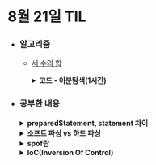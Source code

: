 # 8월 21일 TIL

* ### 알고리즘
    * [세 수의 합](https://www.acmicpc.net/problem/2295)
      <details>
        <summary><strong>코드 - 이분탐색(1시간)</strong></summary>

      ```java

            import java.io.*;
            import java.util.*;

            class Main {

               public static void main(String[] args) throws IOException {
                  BufferedReader br = new BufferedReader(new InputStreamReader(System.in));

                  int n = Integer.parseInt(br.readLine());

                  int[] numbers = new int[n];

                  for(int i=0 ; i<n ; i ++){
                        numbers[i] = Integer.parseInt(br.readLine());
                  }

                  Arrays.sort(numbers);

                  Map<Integer, Boolean> twoSum = new HashMap<>();

                  for(int i=0 ; i<n ; i++){
                        for(int j=0 ; j<n ; j++){
                           twoSum.put(numbers[i] + numbers[j], true);
                        }
                  }

                  solution(twoSum, numbers);

                  br.close();
               }

               private static void solution(Map<Integer, Boolean> twoSum, int[] numbers){
                  int n = numbers.length;

                  for(int i=n-1 ; i>=0 ; i--){
                        for(int j=0 ; j<i ; j++){
                           int diff = numbers[i] - numbers[j];

                           if(twoSum.containsKey(diff)){
                              System.out.println(numbers[i]);
                              return;
                           }
                        }
                  }
               }
            }
          
      ```

      </details>


* ### 공부한 내용

    <details>
    <summary><strong>preparedStatement, statement 차이</strong></summary>

    * <strong>Statement</strong>
      * Statement는 java에서 작성한 쿼리문을 DB에서 실행할 수 있도록 해주는 인터페이스이다. executeQuery() 메소드에 쿼리문을 입력해서 동작을한다.
      
    * <strong>PreparedStatement</strong>
      * PreparedStatement는 Statement를 상속한 인터페이스로 미리 작성한 쿼리문에 위치 홀더인 ?로 작성된 부분에 변수를 넣는 방식으로 동작한다.
      
    * <strong>둘의 차이점</strong>
      * 1. Statement는 쿼리문을 수행할 때마다 매번 컴파일을 해서 오버헤드가 발생하는 반면에 PreparedStatement는 한 번 실행이 되면 캐시에 담아서 재사용한다.
      * 2. Statement와 달리 PreparedStatement는 특수문자를 자동으로 파싱해주기 때문에 SQL Injection 공격을 예방할 수 있다.
    </details>

    <details>
    <summary><strong>소프트 파싱 vs 하드 파싱</strong></summary>

    * SQL의 파싱은 실행할 SQL문을 분석해서 실행할 수 있도록 해주는 처리 과정 중 하나이다.
    * MySQL에서 파싱 순서는 <strong>구문 오류 체크 -> 공유 영역에서 해당 구문 검색 -> 권한 체크 -> 실행 계획 수립 -> 실행계획 공유영역에 저장</strong>으로 이루어진다. 여기서 공통적으로 파싱은 문법 체크, 권한 유무, Library Cache에 구문이 있는지 확인하는 과정을 거칩니다.
    * 만약 공유 영역에서 Library Cache에 해당 구문이 존재한다면 바로 실행을 하는데 이 경우가 <strong>소프트 파싱이다.</strong>
    * 만약 공유 영역에서 Library Cache에 해당 구문이 존재하지 않는다면 다음 과정을 거쳐가는 것이 <strong>하드 파싱이다.</strong>
    * Library Cache에 SQL문을 담기 위해서 바인드 변수를 사용해야 한다. PreparedStatement의 경우 "SELECT * FROM TABLE WHERE id = ?"식으로 작성한다. 이렇게 해야 항상 같은 구문이라는 것을 인식할 수 있기 때문이다.
    </details>

    <details>
    <summary><strong>spof란</strong></summary>

    * SPOF(Single Point Of Failure)는 시스템 구성 요소 중에서, 동작하지 않는 요소로 인해 전체 시스템이 중단되는 지점을 말한다.
    * 이중화가 되어있지 않은 요소가 있다면 SPOF일 가능성이 높은 지점이다.
    * <strong>SPOF 방지하는 방법</strong>
      * 1. <strong>중복 구성</strong>
        * 스토리지나, 네트워크 장비 등을 이중화해서 하나의 장비가 고장나도 다른 장비로 작동할 수 있게 하거나, 어플리케이션 서버를 여러대를 사용해서 중단없이 작동할 수 있게 한다.
      * 2. <strong>로드 밸런싱</strong>
         * 트래픽을 여러 서버에 분산시킴으로써 서버에 부하가 집중되는 것을 방지하고, 하나의 서버가 고장나도 다른 서버가 트래픽을 처리할 수 있게 한다.
      * 3. <strong>페일오버</strong>
        * 마스터 서버가 문제가 발생했을 때, 슬레이브 서버가 자동으로 마스터 서버의 역할을 수행할 수 있도록 구성해야 한다.
      * 4. <strong>소프트웨어 설계</strong>
        * 시스템을 작은 서비스로 분리하여, 하나의 서비스가 중단되어도 다른 서비스에 영향이 가지 않게 설계를 한다(MSA).
    </details>

    <details>
    <summary><strong>IoC(Inversion Of Control)</strong></summary>

    * Spring의 IoC는 객체의 생명주기를 개발자가 직접 관리하는 것이 아니라 Spring Container가 대신 관리해주는 기술이다.
    * 이것으로 인해, 개발자는 비즈니스 로직에만 집중할 수 있어서 효율적인 개발이 가능하다.
    </details>